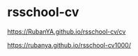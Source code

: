 # rsschool-cv
https://RubanYA.github.io/rsschool-cv/cv


https://rubanya.github.io/rsschool-cv1000/
